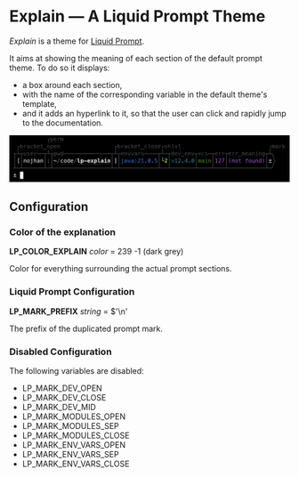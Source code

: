 # Explain — A Liquid Prompt Theme

*Explain* is a theme for [Liquid Prompt](https://github.com/nojhan/liquidprompt).

It aims at showing the meaning of each section of the default prompt theme.
To do so it displays:

- a box around each section,
- with the name of the corresponding variable in the default theme's template,
- and it adds an hyperlink to it, so that the user can click and rapidly jump to the documentation.


![image](explain-demo.png)


## Configuration

### Color of the explanation

**LP_COLOR_EXPLAIN** *color* = 239 -1 (dark grey)

Color for everything surrounding the actual prompt sections.

### Liquid Prompt Configuration

**LP_MARK_PREFIX** *string* = $'\n'

The prefix of the duplicated prompt mark.

### Disabled Configuration

The following variables are disabled:

- LP_MARK_DEV_OPEN
- LP_MARK_DEV_CLOSE
- LP_MARK_DEV_MID
- LP_MARK_MODULES_OPEN
- LP_MARK_MODULES_SEP
- LP_MARK_MODULES_CLOSE
- LP_MARK_ENV_VARS_OPEN
- LP_MARK_ENV_VARS_SEP
- LP_MARK_ENV_VARS_CLOSE


